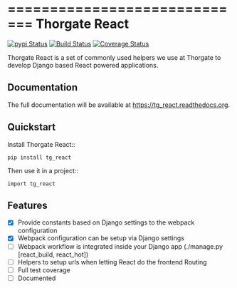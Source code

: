 =============================
Thorgate React
=============================

[![pypi Status](https://badge.fury.io/py/tg_react.png)](https://badge.fury.io/py/tg_react)
[![Build Status](https://travis-ci.org/thorgate/tg_react.svg?branch=master)](https://travis-ci.org/thorgate/tg_react)
[![Coverage Status](https://coveralls.io/repos/thorgate/tg_react/badge.svg)](https://coveralls.io/r/thorgate/tg_react)

Thorgate React is a set of commonly used helpers we use at Thorgate to develop Django based React powered applications.

Documentation
-------------

The full documentation will be available at https://tg_react.readthedocs.org.

Quickstart
----------

Install Thorgate React::

    pip install tg_react

Then use it in a project::

    import tg_react

Features
--------

- [x] Provide constants based on Django settings to the webpack configuration
- [x] Webpack configuration can be setup via Django settings
- [ ] Webpack workflow is integrated inside your Django app (./manage.py [react_build, react_hot])
- [ ] Helpers to setup urls when letting React do the frontend Routing
- [ ] Full test coverage
- [ ] Documented
